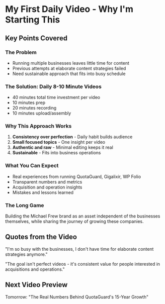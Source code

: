 # My First Daily Video - Why I'm Starting This

## Key Points Covered

### The Problem
- Running multiple businesses leaves little time for content
- Previous attempts at elaborate content strategies failed
- Need sustainable approach that fits into busy schedule

### The Solution: Daily 8-10 Minute Videos
- 40 minutes total time investment per video
- 10 minutes prep
- 20 minutes recording
- 10 minutes upload/assembly

### Why This Approach Works
1. **Consistency over perfection** - Daily habit builds audience
2. **Small focused topics** - One insight per video
3. **Authentic and raw** - Minimal editing keeps it real
4. **Sustainable** - Fits into business operations

### What You Can Expect
- Real experiences from running QuotaGuard, Gigalixir, WP Folio
- Transparent numbers and metrics
- Acquisition and operation insights
- Mistakes and lessons learned

### The Long Game
Building the Michael Frew brand as an asset independent of the businesses themselves, while sharing the journey of growing these companies.

## Quotes from the Video
"I'm so busy with the businesses, I don't have time for elaborate content strategies anymore."

"The goal isn't perfect videos - it's consistent value for people interested in acquisitions and operations."

## Next Video Preview
Tomorrow: "The Real Numbers Behind QuotaGuard's 15-Year Growth"
